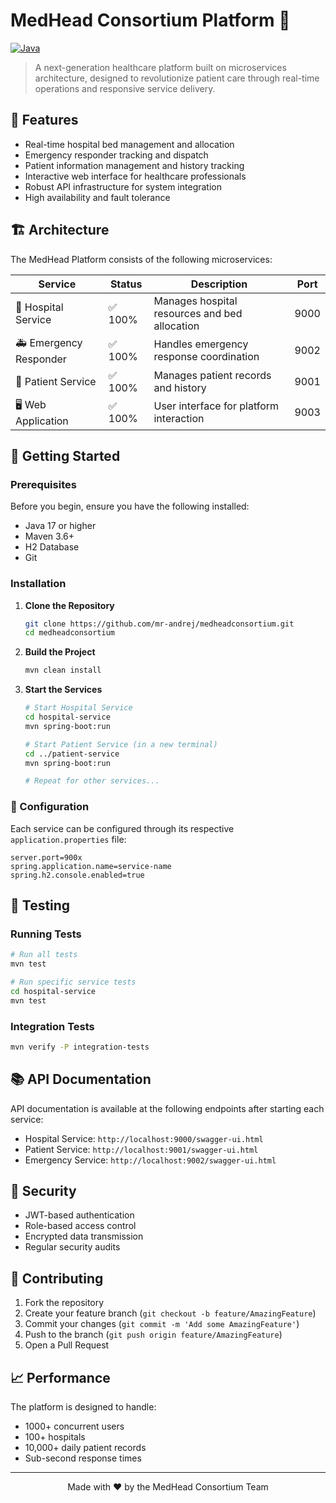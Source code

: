 # MedHead Consortium Platform 🏥

[![Java](https://img.shields.io/badge/Java-17-orange.svg)](https://www.oracle.com/java/technologies/javase/jdk17-archive-downloads.html)

> A next-generation healthcare platform built on microservices architecture, designed to revolutionize patient care through real-time operations and responsive service delivery.

## 🌟 Features

- Real-time hospital bed management and allocation
- Emergency responder tracking and dispatch
- Patient information management and history tracking
- Interactive web interface for healthcare professionals
- Robust API infrastructure for system integration
- High availability and fault tolerance

## 🏗️ Architecture

The MedHead Platform consists of the following microservices:

| Service | Status | Description | Port |
|---------|--------|-------------|------|
| 🏥 Hospital Service | ✅ 100% | Manages hospital resources and bed allocation | 9000 |
| 🚑 Emergency Responder | ✅ 100% | Handles emergency response coordination | 9002 |
| 👤 Patient Service | ✅ 100% | Manages patient records and history | 9001 |
| 🖥️ Web Application | ✅ 100% | User interface for platform interaction | 9003 |

## 🚀 Getting Started

### Prerequisites

Before you begin, ensure you have the following installed:

- Java 17 or higher
- Maven 3.6+
- H2 Database
- Git

### Installation

1. **Clone the Repository**
   ```bash
   git clone https://github.com/mr-andrej/medheadconsortium.git
   cd medheadconsortium
   ```

2. **Build the Project**
   ```bash
   mvn clean install
   ```

3. **Start the Services**
   ```bash
   # Start Hospital Service
   cd hospital-service
   mvn spring-boot:run

   # Start Patient Service (in a new terminal)
   cd ../patient-service
   mvn spring-boot:run

   # Repeat for other services...
   ```

### 🔧 Configuration

Each service can be configured through its respective `application.properties` file:

```properties
server.port=900x
spring.application.name=service-name
spring.h2.console.enabled=true
```

## 🧪 Testing

### Running Tests

```bash
# Run all tests
mvn test

# Run specific service tests
cd hospital-service
mvn test
```

### Integration Tests

```bash
mvn verify -P integration-tests
```

## 📚 API Documentation

API documentation is available at the following endpoints after starting each service:

- Hospital Service: `http://localhost:9000/swagger-ui.html`
- Patient Service: `http://localhost:9001/swagger-ui.html`
- Emergency Service: `http://localhost:9002/swagger-ui.html`

## 🔐 Security

- JWT-based authentication
- Role-based access control
- Encrypted data transmission
- Regular security audits

## 🤝 Contributing

1. Fork the repository
2. Create your feature branch (`git checkout -b feature/AmazingFeature`)
3. Commit your changes (`git commit -m 'Add some AmazingFeature'`)
4. Push to the branch (`git push origin feature/AmazingFeature`)
5. Open a Pull Request

## 📈 Performance

The platform is designed to handle:

- 1000+ concurrent users
- 100+ hospitals
- 10,000+ daily patient records
- Sub-second response times

---

<div align="center">
Made with ❤️ by the MedHead Consortium Team
</div>
